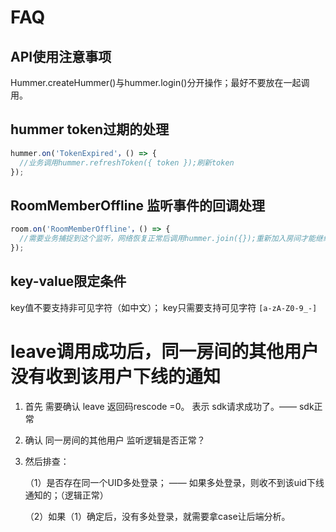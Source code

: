 # FAQ

## API使用注意事项

Hummer.createHummer()与hummer.login()分开操作；最好不要放在一起调用。

## hummer token过期的处理

```javascript
hummer.on('TokenExpired'，() => {
  //业务调用hummer.refreshToken({ token });刷新token
});
```

## RoomMemberOffline 监听事件的回调处理

```javascript
room.on('RoomMemberOffline'，() => {
  //需要业务捕捉到这个监听，网络恢复正常后调用hummer.join({});重新加入房间才能继续收这个房间的消息
});
```

## key-value限定条件
key值不要支持非可见字符（如中文）； key只需要支持可见字符
`[a-zA-Z0-9_-]`

# leave调用成功后，同一房间的其他用户没有收到该用户下线的通知

1. 首先 需要确认 leave 返回码rescode =0。 表示 sdk请求成功了。—— sdk正常

1.  确认 同一房间的其他用户 监听逻辑是否正常？

1. 然后排查：

    （1）是否存在同一个UID多处登录；
        —— 如果多处登录，则收不到该uid下线通知的；（逻辑正常）

    （2）如果（1）确定后，没有多处登录，就需要拿case让后端分析。